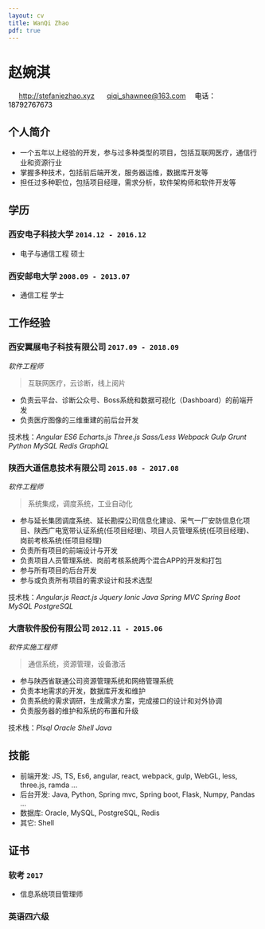 ```yaml
---
layout: cv
title: WanQi Zhao
pdf: true
---
```

# 赵婉淇

<div id="webaddress">
<i class="fi-home" style="margin-left:1em"></i>
<a href="http://stefaniezhao.xyz" style="margin-left:0.5em">http://stefaniezhao.xyz</a>
<i class="fi-mail" style="margin-left:1em"></i>
<a href="qiqi_shawnee@163.com" style="margin-left:0.5em">qiqi_shawnee@163.com</a>
<span style="color: black;margin-left: 1em;">电话：18792767673</span> 
</div>

## 个人简介
- 一个五年以上经验的开发，参与过多种类型的项目，包括互联网医疗，通信行业和资源行业
- 掌握多种技术，包括前后端开发，服务器运维，数据库开发等
- 担任过多种职位，包括项目经理，需求分析，软件架构师和软件开发等

## 学历

### __西安电子科技大学__ `2014.12 - 2016.12`

- 电子与通信工程 硕士

### __西安邮电大学__ `2008.09 - 2013.07`

- 通信工程 学士


## 工作经验

### __西安翼展电子科技有限公司__  `2017.09 - 2018.09`
_软件工程师_<br>
> 互联网医疗，云诊断，线上阅片
-   负责云平台、诊断公众号、Boss系统和数据可视化（Dashboard）的前端开发
-   负责医疗图像的三维重建的前后台开发

技术栈：_Angular ES6 Echarts.js Three.js Sass/Less Webpack Gulp Grunt Python MySQL Redis GraphQL_ 
### __陕西大道信息技术有限公司__ `2015.08 - 2017.08`
_软件工程师_<br>
> 系统集成，调度系统，工业自动化
-   参与延长集团调度系统、延长勘探公司信息化建设、采气一厂安防信息化项目、陕西广电宽带认证系统(任项目经理)、项目人员管理系统(任项目经理)、岗前考核系统(任项目经理)
-   负责所有项目的前端设计与开发
-   负责项目人员管理系统、岗前考核系统两个混合APP的开发和打包
-   参与所有项目的后台开发
-   参与或负责所有项目的需求设计和技术选型

技术栈：_Angular.js React.js Jquery Ionic Java Spring MVC Spring Boot MySQL PostgreSQL_
### __大唐软件股份有限公司__ `2012.11 - 2015.06`
_软件实施工程师_<br>
> 通信系统，资源管理，设备激活
- 参与陕西省联通公司资源管理系统和网络管理系统
- 负责本地需求的开发，数据库开发和维护
- 负责系统的需求调研，生成需求方案，完成接口的设计和对外协调
- 负责服务器的维护和系统的布置和升级

技术栈：_Plsql Oracle Shell Java_ 



## 技能

-   前端开发: JS, TS, Es6, angular, react, webpack, gulp, WebGL, less, three.js, ramda ...
-   后台开发: Java, Python, Spring mvc, Spring boot, Flask, Numpy, Pandas ...
-   数据库: Oracle, MySQL, PostgreSQL, Redis
-   其它: Shell

## 证书

### __软考__   `2017`

- 信息系统项目管理师

### __英语四六级__




